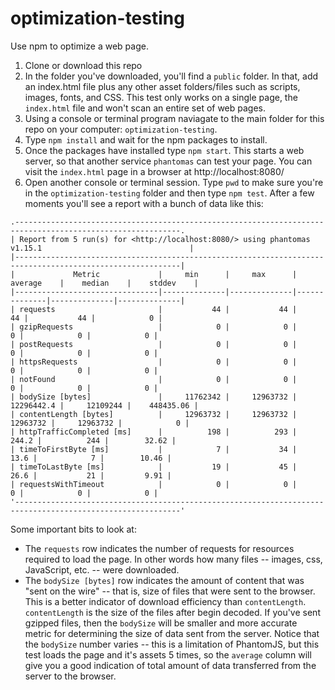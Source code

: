 # optimization-testing
Use npm to optimize a web page. 

1. Clone or download this repo
2. In the folder you've downloaded, you'll find a `public` folder. In that, add an index.html file plus any other asset folders/files such as scripts, images, fonts, and CSS. This test only works on a single page, the `index.html` file and won't scan an entire set of web pages.
3. Using a console or terminal program naviagate to the main folder for this repo on your computer: `optimization-testing`.
4. Type `npm install` and wait for the npm packages to install.
5. Once the packages have installed type `npm start`. This starts a web server, so that another service `phantomas` can test your page. You can visit the `index.html` page in a browser at http://localhost:8080/
6. Open another console or terminal session. Type `pwd` to make sure you're in the `optimization-testing` folder and then type `npm test`. After a few moments you'll see a report with a bunch of data like this:

```
.-----------------------------------------------------------------------------------------------------------.
| Report from 5 run(s) for <http://localhost:8080/> using phantomas v1.15.1                                 |
|-----------------------------------------------------------------------------------------------------------|
|             Metric             |     min      |     max      |   average    |    median    |    stddev    |
|--------------------------------|--------------|--------------|--------------|--------------|--------------|
| requests                       |           44 |           44 |           44 |           44 |            0 |
| gzipRequests                   |            0 |            0 |            0 |            0 |            0 |
| postRequests                   |            0 |            0 |            0 |            0 |            0 |
| httpsRequests                  |            0 |            0 |            0 |            0 |            0 |
| notFound                       |            0 |            0 |            0 |            0 |            0 |
| bodySize [bytes]               |     11762342 |     12963732 |   12296442.4 |     12109244 |    448435.06 |
| contentLength [bytes]          |     12963732 |     12963732 |     12963732 |     12963732 |            0 |
| httpTrafficCompleted [ms]      |          198 |          293 |        244.2 |          244 |        32.62 |
| timeToFirstByte [ms]           |            7 |           34 |         13.6 |            7 |        10.46 |
| timeToLastByte [ms]            |           19 |           45 |         26.6 |           21 |         9.91 |
| requestsWithTimeout            |            0 |            0 |            0 |            0 |            0 |
'-----------------------------------------------------------------------------------------------------------'
```
Some important bits to look at: 

* The `requests` row indicates the number of requests for resources required to load the page. In other words how many files -- images, css, JavaScript, etc. -- were downloaded.
* The `bodySize [bytes]` row indicates the amount of content that was "sent on the wire" -- that is, size of files that were sent to the browser. This is a better indicator of download efficiency than `contentLength`. `contentLength` is the size of the files after begin decoded. If you've sent gzipped files, then the `bodySize` will be smaller and more accurate metric for determining the size of data sent from the server. Notice that the `bodySize` number varies -- this is a limitation of PhantomJS, but this test loads the page and it's assets 5 times, so the `average` column will give you a good indication of total amount of data transferred from the server to the browser.
